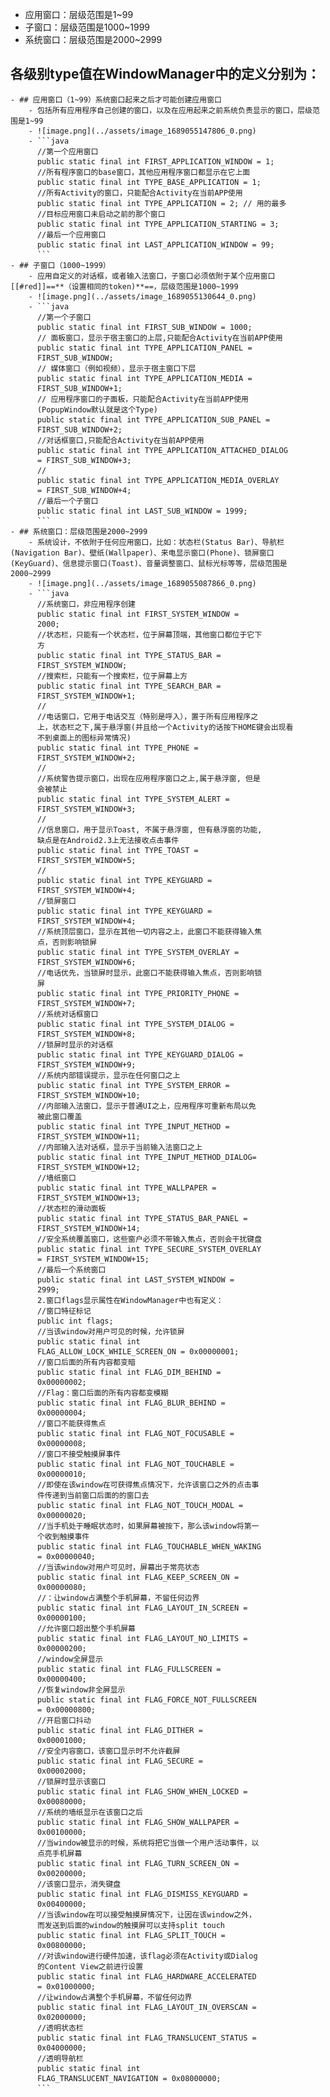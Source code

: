 - 应用窗口：层级范围是1~99
- 子窗口：层级范围是1000~1999
- 系统窗口：层级范围是2000~2999
## 各级别type值在WindowManager中的定义分别为：
	- ## 应用窗口（1~99）系统窗口起来之后才可能创建应用窗口
		- 包括所有应用程序自己创建的窗口，以及在应用起来之前系统负责显示的窗口，层级范围是1~99
		- ![image.png](../assets/image_1689055147806_0.png)
		- ```java
		  //第一个应用窗口
		  public static final int FIRST_APPLICATION_WINDOW = 1;
		  //所有程序窗口的base窗口，其他应用程序窗口都显示在它上面
		  public static final int TYPE_BASE_APPLICATION = 1;
		  //所有Activity的窗口，只能配合Activity在当前APP使用
		  public static final int TYPE_APPLICATION = 2; // 用的最多
		  //目标应用窗口未启动之前的那个窗口
		  public static final int TYPE_APPLICATION_STARTING = 3;
		  //最后一个应用窗口
		  public static final int LAST_APPLICATION_WINDOW = 99;
		  ```
	- ## 子窗口（1000~1999）
		- 应用自定义的对话框，或者输入法窗口，子窗口必须依附于某个应用窗口[[#red]]==**（设置相同的token)**==，层级范围是1000~1999
		- ![image.png](../assets/image_1689055130644_0.png)
		- ```java
		  //第一个子窗口
		  public static final int FIRST_SUB_WINDOW = 1000;
		  // 面板窗口，显示于宿主窗口的上层,只能配合Activity在当前APP使用
		  public static final int TYPE_APPLICATION_PANEL =
		  FIRST_SUB_WINDOW;
		  // 媒体窗口（例如视频），显示于宿主窗口下层
		  public static final int TYPE_APPLICATION_MEDIA =
		  FIRST_SUB_WINDOW+1;
		  // 应用程序窗口的子面板，只能配合Activity在当前APP使用
		  (PopupWindow默认就是这个Type)
		  public static final int TYPE_APPLICATION_SUB_PANEL =
		  FIRST_SUB_WINDOW+2;
		  //对话框窗口,只能配合Activity在当前APP使用
		  public static final int TYPE_APPLICATION_ATTACHED_DIALOG
		  = FIRST_SUB_WINDOW+3;
		  //
		  public static final int TYPE_APPLICATION_MEDIA_OVERLAY
		  = FIRST_SUB_WINDOW+4;
		  //最后一个子窗口
		  public static final int LAST_SUB_WINDOW = 1999;
		  ```
	- ## 系统窗口：层级范围是2000~2999
		- 系统设计，不依附于任何应用窗口，比如：状态栏(Status Bar)、导航栏(Navigation Bar)、壁纸(Wallpaper)、来电显示窗口(Phone)、锁屏窗口(KeyGuard)、信息提示窗口(Toast)、音量调整窗口、鼠标光标等等，层级范围是2000~2999
		- ![image.png](../assets/image_1689055087866_0.png)
		- ```java
		  //系统窗口，非应用程序创建
		  public static final int FIRST_SYSTEM_WINDOW =
		  2000;
		  //状态栏，只能有一个状态栏，位于屏幕顶端，其他窗口都位于它下
		  方
		  public static final int TYPE_STATUS_BAR =
		  FIRST_SYSTEM_WINDOW;
		  //搜索栏，只能有一个搜索栏，位于屏幕上方
		  public static final int TYPE_SEARCH_BAR =
		  FIRST_SYSTEM_WINDOW+1;
		  //
		  //电话窗口，它用于电话交互（特别是呼入），置于所有应用程序之
		  上，状态栏之下,属于悬浮窗(并且给一个Activity的话按下HOME键会出现看
		  不到桌面上的图标异常情况)
		  public static final int TYPE_PHONE =
		  FIRST_SYSTEM_WINDOW+2;
		  //
		  //系统警告提示窗口，出现在应用程序窗口之上,属于悬浮窗, 但是
		  会被禁止
		  public static final int TYPE_SYSTEM_ALERT =
		  FIRST_SYSTEM_WINDOW+3;
		  //
		  //信息窗口，用于显示Toast, 不属于悬浮窗, 但有悬浮窗的功能,
		  缺点是在Android2.3上无法接收点击事件
		  public static final int TYPE_TOAST =
		  FIRST_SYSTEM_WINDOW+5;
		  //
		  public static final int TYPE_KEYGUARD =
		  FIRST_SYSTEM_WINDOW+4;
		  //锁屏窗口
		  public static final int TYPE_KEYGUARD =
		  FIRST_SYSTEM_WINDOW+4;
		  //系统顶层窗口，显示在其他一切内容之上，此窗口不能获得输入焦
		  点，否则影响锁屏
		  public static final int TYPE_SYSTEM_OVERLAY =
		  FIRST_SYSTEM_WINDOW+6;
		  //电话优先，当锁屏时显示，此窗口不能获得输入焦点，否则影响锁
		  屏
		  public static final int TYPE_PRIORITY_PHONE =
		  FIRST_SYSTEM_WINDOW+7;
		  //系统对话框窗口
		  public static final int TYPE_SYSTEM_DIALOG =
		  FIRST_SYSTEM_WINDOW+8;
		  //锁屏时显示的对话框
		  public static final int TYPE_KEYGUARD_DIALOG =
		  FIRST_SYSTEM_WINDOW+9;
		  //系统内部错误提示，显示在任何窗口之上
		  public static final int TYPE_SYSTEM_ERROR =
		  FIRST_SYSTEM_WINDOW+10;
		  //内部输入法窗口，显示于普通UI之上，应用程序可重新布局以免
		  被此窗口覆盖
		  public static final int TYPE_INPUT_METHOD =
		  FIRST_SYSTEM_WINDOW+11;
		  //内部输入法对话框，显示于当前输入法窗口之上
		  public static final int TYPE_INPUT_METHOD_DIALOG=
		  FIRST_SYSTEM_WINDOW+12;
		  //墙纸窗口
		  public static final int TYPE_WALLPAPER =
		  FIRST_SYSTEM_WINDOW+13;
		  //状态栏的滑动面板
		  public static final int TYPE_STATUS_BAR_PANEL =
		  FIRST_SYSTEM_WINDOW+14;
		  //安全系统覆盖窗口，这些窗户必须不带输入焦点，否则会干扰键盘
		  public static final int TYPE_SECURE_SYSTEM_OVERLAY
		  = FIRST_SYSTEM_WINDOW+15;
		  //最后一个系统窗口
		  public static final int LAST_SYSTEM_WINDOW =
		  2999;
		  2.窗口flags显示属性在WindowManager中也有定义：
		  //窗口特征标记
		  public int flags;
		  //当该window对用户可见的时候，允许锁屏
		  public static final int
		  FLAG_ALLOW_LOCK_WHILE_SCREEN_ON = 0x00000001;
		  //窗口后面的所有内容都变暗
		  public static final int FLAG_DIM_BEHIND =
		  0x00000002;
		  //Flag：窗口后面的所有内容都变模糊
		  public static final int FLAG_BLUR_BEHIND =
		  0x00000004;
		  //窗口不能获得焦点
		  public static final int FLAG_NOT_FOCUSABLE =
		  0x00000008;
		  //窗口不接受触摸屏事件
		  public static final int FLAG_NOT_TOUCHABLE =
		  0x00000010;
		  //即使在该window在可获得焦点情况下，允许该窗口之外的点击事
		  件传递到当前窗口后面的的窗口去
		  public static final int FLAG_NOT_TOUCH_MODAL =
		  0x00000020;
		  //当手机处于睡眠状态时，如果屏幕被按下，那么该window将第一
		  个收到触摸事件
		  public static final int FLAG_TOUCHABLE_WHEN_WAKING
		  = 0x00000040;
		  //当该window对用户可见时，屏幕出于常亮状态
		  public static final int FLAG_KEEP_SCREEN_ON =
		  0x00000080;
		  //：让window占满整个手机屏幕，不留任何边界
		  public static final int FLAG_LAYOUT_IN_SCREEN =
		  0x00000100;
		  //允许窗口超出整个手机屏幕
		  public static final int FLAG_LAYOUT_NO_LIMITS =
		  0x00000200;
		  //window全屏显示
		  public static final int FLAG_FULLSCREEN =
		  0x00000400;
		  //恢复window非全屏显示
		  public static final int FLAG_FORCE_NOT_FULLSCREEN
		  = 0x00000800;
		  //开启窗口抖动
		  public static final int FLAG_DITHER =
		  0x00001000;
		  //安全内容窗口，该窗口显示时不允许截屏
		  public static final int FLAG_SECURE =
		  0x00002000;
		  //锁屏时显示该窗口
		  public static final int FLAG_SHOW_WHEN_LOCKED =
		  0x00080000;
		  //系统的墙纸显示在该窗口之后
		  public static final int FLAG_SHOW_WALLPAPER =
		  0x00100000;
		  //当window被显示的时候，系统将把它当做一个用户活动事件，以
		  点亮手机屏幕
		  public static final int FLAG_TURN_SCREEN_ON =
		  0x00200000;
		  //该窗口显示，消失键盘
		  public static final int FLAG_DISMISS_KEYGUARD =
		  0x00400000;
		  //当该window在可以接受触摸屏情况下，让因在该window之外，
		  而发送到后面的window的触摸屏可以支持split touch
		  public static final int FLAG_SPLIT_TOUCH =
		  0x00800000;
		  //对该window进行硬件加速，该flag必须在Activity或Dialog
		  的Content View之前进行设置
		  public static final int FLAG_HARDWARE_ACCELERATED
		  = 0x01000000;
		  //让window占满整个手机屏幕，不留任何边界
		  public static final int FLAG_LAYOUT_IN_OVERSCAN =
		  0x02000000;
		  //透明状态栏
		  public static final int FLAG_TRANSLUCENT_STATUS =
		  0x04000000;
		  //透明导航栏
		  public static final int
		  FLAG_TRANSLUCENT_NAVIGATION = 0x08000000;
		  ```